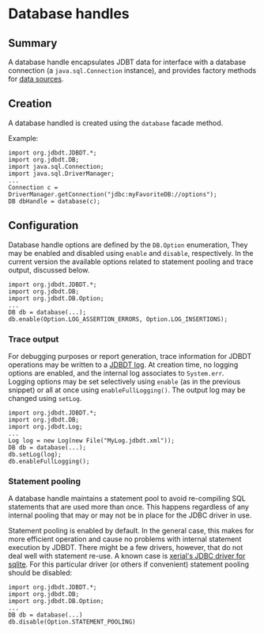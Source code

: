 # Database handles

## Summary 

A database handle encapsulates JDBT data for interface with a database 
connection (a `java.sql.Connection` instance), and provides factory 
methods for [data sources](DataSources.html). 

## Creation  

A database handled is created using the `database` facade method. 

Example:

	import org.jdbdt.JDBDT.*;
	import org.jdbdt.DB; 
	import java.sql.Connection;
	import java.sql.DriverManager;
	...
	Connection c = DriverManager.getConnection("jdbc:myFavoriteDB://options");
	DB dbHandle = database(c);

## Configuration 

Database handle options are defined by the `DB.Option` enumeration,
They may be enabled and disabled using  `enable` and `disable`, respectively. 
In the current version the available options related to statement pooling and
trace output, discussed below. 

    import org.jdbdt.JDBDT.*;
    import org.jdbdt.DB;
    import org.jdbdt.DB.Option;
    ...
	DB db = database(...);
	db.enable(Option.LOG_ASSERTION_ERRORS, Option.LOG_INSERTIONS);

### Trace output

For debugging purposes or report generation, trace information for JDBDT operations may be written to a [JDBDT log](Logs.html). At creation time, no logging options are enabled,
and the internal log associates to `System.err`.  
Logging options may be set selectively using `enable` (as in the previous snippet) or 
all at once using `enableFullLogging()`. The output log may be changed using `setLog`.

	import org.jdbdt.JDBDT.*;
    import org.jdbdt.DB;
    import org.jdbdt.Log;
    ...
    Log log = new Log(new File("MyLog.jdbdt.xml"));
	DB db = database(...);
	db.setLog(log);
	db.enableFullLogging();
	
### Statement pooling

A database handle maintains a statement pool to avoid re-compiling SQL statements
that are used more than once. This happens regardless of any internal pooling 
that may or may not be in place for the JDBC driver in use. 

Statement pooling is enabled by default. In the general case, this makes for
more efficient operation and cause no problems with internal statement execution
by JDBDT.  There might be a few drivers, however, 
that do not deal well with statement re-use. A known case is
[xerial's JDBC driver for sqlite](https://github.com/xerial/sqlite-jdbc). 
For this particular driver (or others if convenient) statement pooling should be disabled:

    import org.jdbdt.JDBDT.*;
    import org.jdbdt.DB;
    import org.jdbdt.DB.Option;
    ...
	DB db = database(...)
	db.disable(Option.STATEMENT_POOLING)



	